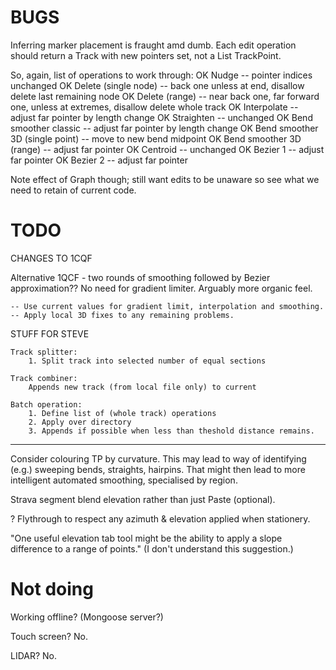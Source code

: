 

# BUGS

Inferring marker placement is fraught amd dumb.
Each edit operation should return a Track with new pointers set, not a List TrackPoint.

So, again, list of operations to work through:
OK Nudge -- pointer indices unchanged
OK Delete (single node) -- back one unless at end, disallow delete last remaining node
OK Delete (range) -- near back one, far forward one, unless at extremes, disallow delete whole track
OK Interpolate -- adjust far pointer by length change
OK Straighten -- unchanged
OK Bend smoother classic -- adjust far pointer by length change
OK Bend smoother 3D (single point) -- move to new bend midpoint
OK Bend smoother 3D (range) -- adjust far pointer
OK Centroid -- unchanged
OK Bezier 1 -- adjust far pointer
OK Bezier 2 -- adjust far pointer

Note effect of Graph though; still want edits to be unaware so see what we need to retain of current code.

# TODO

CHANGES TO 1CQF

Alternative 1QCF - two rounds of smoothing followed by Bezier approximation?? 
No need for gradient limiter. Arguably more organic feel.

    -- Use current values for gradient limit, interpolation and smoothing.
    -- Apply local 3D fixes to any remaining problems.

STUFF FOR STEVE

    Track splitter:
        1. Split track into selected number of equal sections

    Track combiner:
        Appends new track (from local file only) to current
    
    Batch operation:
        1. Define list of (whole track) operations
        2. Apply over directory
        3. Appends if possible when less than theshold distance remains.

---

Consider colouring TP by curvature.
This may lead to way of identifying (e.g.) sweeping bends, straights, hairpins.
That might then lead to more intelligent automated smoothing, specialised by region.

Strava segment blend elevation rather than just Paste (optional).

? Flythrough to respect any azimuth & elevation applied when stationery.

"One useful elevation tab tool might be the ability to apply a slope difference to a range of points."
(I don't understand this suggestion.)

# Not doing

Working offline? (Mongoose server?)

Touch screen? No.

LIDAR? No.


